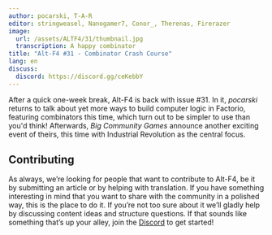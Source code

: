 ```yaml
---
author: pocarski, T-A-R
editor: stringweasel, Nanogamer7, Conor_, Therenas, Firerazer
image:
  url: /assets/ALTF4/31/thumbnail.jpg
  transcription: A happy combinator
title: "Alt-F4 #31 - Combinator Crash Course"
lang: en
discuss:
  discord: https://discord.gg/ceKebbY
---
```


After a quick one-week break, Alt-F4 is back with issue #31. In it, *pocarski* returns to talk about yet more ways to build computer logic in Factorio, featuring combinators this time, which turn out to be simpler to use than you'd think! Afterwards, *Big Community Games* announce another exciting event of theirs, this time with Industrial Revolution as the central focus.


## Contributing

As always, we’re looking for people that want to contribute to Alt-F4, be it by submitting an article or by helping with translation. If you have something interesting in mind that you want to share with the community in a polished way, this is the place to do it. If you’re not too sure about it we’ll gladly help by discussing content ideas and structure questions. If that sounds like something that’s up your alley, join the [Discord](https://discord.gg/nxnCFkb) to get started!
